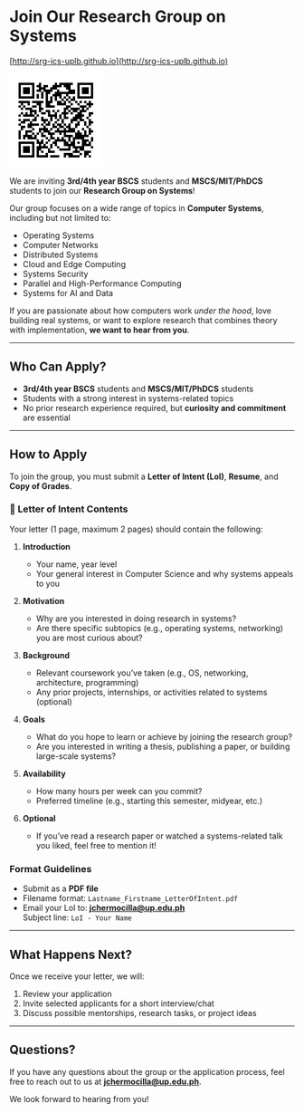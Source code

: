 # Join Our Research Group on Systems

[http://srg-ics-uplb.github.io](http://srg-ics-uplb.github.io)

![Scan for more info](./joining-qr.png)

We are inviting **3rd/4th year BSCS** students and **MSCS/MIT/PhDCS** students to join our **Research Group on Systems**!

Our group focuses on a wide range of topics in **Computer Systems**, including but not limited to:

- Operating Systems  
- Computer Networks  
- Distributed Systems  
- Cloud and Edge Computing  
- Systems Security  
- Parallel and High-Performance Computing  
- Systems for AI and Data

If you are passionate about how computers work *under the hood*, love building real systems, or want to explore research that combines theory with implementation, **we want to hear from you**.

---

## Who Can Apply?

- **3rd/4th year BSCS** students and **MSCS/MIT/PhDCS** students
- Students with a strong interest in systems-related topics
- No prior research experience required, but **curiosity and commitment** are essential

---

## How to Apply

To join the group, you must submit a **Letter of Intent (LoI)**, **Resume**, and **Copy of Grades**.

### 📄 Letter of Intent Contents

Your letter (1 page, maximum 2 pages) should contain the following:

1. **Introduction**
   - Your name, year level
   - Your general interest in Computer Science and why systems appeals to you

2. **Motivation**
   - Why are you interested in doing research in systems?
   - Are there specific subtopics (e.g., operating systems, networking) you are most curious about?

3. **Background**
   - Relevant coursework you’ve taken (e.g., OS, networking, architecture, programming)
   - Any prior projects, internships, or activities related to systems (optional)

4. **Goals**
   - What do you hope to learn or achieve by joining the research group?
   - Are you interested in writing a thesis, publishing a paper, or building large-scale systems?

5. **Availability**
   - How many hours per week can you commit?
   - Preferred timeline (e.g., starting this semester, midyear, etc.)

6. **Optional**
   - If you’ve read a research paper or watched a systems-related talk you liked, feel free to mention it!

### Format Guidelines

- Submit as a **PDF file**
- Filename format: `Lastname_Firstname_LetterOfIntent.pdf`
- Email your LoI to: **jchermocilla@up.edu.ph**  
  Subject line: `LoI - Your Name`

---

## What Happens Next?

Once we receive your letter, we will:

1. Review your application
2. Invite selected applicants for a short interview/chat
3. Discuss possible mentorships, research tasks, or project ideas

---

## Questions?

If you have any questions about the group or the application process, feel free to reach out to us at **jchermocilla@up.edu.ph**.

We look forward to hearing from you!


